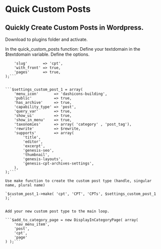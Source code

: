 # Quick Custom Posts

## Quickly Create Custom Posts in Wordpress.


Download to plugins folder and activate.

In the quick_custom_posts function:
Define your textdomain in the $textdomain variable.
Define the options.

```$rewrite                = array(
	'slug'       => 'cpt',
	'with_front' => true,
	'pages'      => true,
);```


```$settings_custom_post_1 = array(
	'menu_icon'       => 'dashicons-building',
	'public'          => true,
	'has_archive'     => true,
	'capability_type' => 'post',
	'query_var'       => true,
	'show_ui'         => true,
	'show_in_menu'    => true,
	'taxonomies'      => array( 'category' , 'post_tag'),
	'rewrite'         => $rewrite,
	'supports'        => array(
		'title',
		'editor',
		'excerpt',
		'genesis-seo',
		'thumbnail',
		'genesis-layouts',
		'genesis-cpt-archives-settings',
	),
);```

Use make function to create the custom post type (handle, singular name, plural name)

`$custom_post_1->make( 'cpt', 'CPT', 'CPTs', $settings_custom_post_1 );`


Add your new custom post type to the main loop.

```$add_to_category_page = new DisplayInCategoryPage( array(
	'nav_menu_item',
	'post',
	'cpt',
	'page'
) );```




